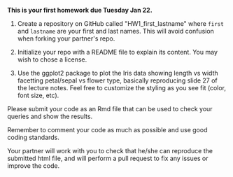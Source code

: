 **This is your first homework due Tuesday Jan 22.**

1. Create a repository on GitHub called "HW1_first_lastname" where `first` and `lastname` are your first and last names. This will avoid confusion when forking your partner's repo.

2. Initialize your repo with a README file to explain its content. You may wish to chose a license.

3. Use the ggplot2 package to plot the Iris data showing length vs width facetting petal/sepal vs flower type, basically reproducing slide 27 of the lecture notes. Feel free to customize the styling as you see fit (color, font size, etc).

Please submit your code as an Rmd file that can be used to check your queries and show the results. 

Remember to comment your code as much as possible and use good coding standards. 

Your partner will work with you to check that he/she can reproduce the submitted html file, and will perform a pull request to fix any issues or improve the code.
